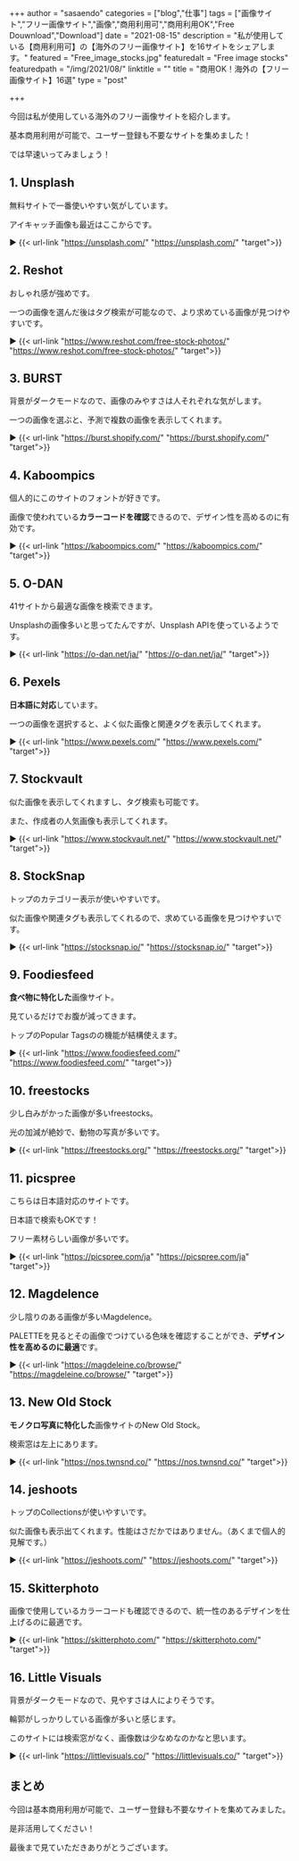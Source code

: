 +++
author = "sasaendo"
categories = ["blog","仕事"]
tags = ["画像サイト","フリー画像サイト","画像","商用利用可","商用利用OK","Free Douwnload","Download"]
date = "2021-08-15"
description = "私が使用している【商用利用可】の【海外のフリー画像サイト】を16サイトをシェアします。"
featured = "Free_image_stocks.jpg"
featuredalt = "Free image stocks"
featuredpath = "/img/2021/08/"
linktitle = ""
title = "商用OK！海外の【フリー画像サイト】16選"
type = "post"

+++

今回は私が使用している海外のフリー画像サイトを紹介します。

基本商用利用が可能で、ユーザー登録も不要なサイトを集めました！

では早速いってみましょう！

## 1. Unsplash

無料サイトで一番使いやすい気がしています。

アイキャッチ画像も最近はここからです。

▶ {{< url-link "https://unsplash.com/" "https://unsplash.com/" "target">}}


## 2. Reshot

おしゃれ感が強めです。

一つの画像を選んだ後はタグ検索が可能なので、より求めている画像が見つけやすいです。

▶ {{< url-link "https://www.reshot.com/free-stock-photos/" "https://www.reshot.com/free-stock-photos/" "target">}}


## 3. BURST

背景がダークモードなので、画像のみやすさは人それぞれな気がします。

一つの画像を選ぶと、予測で複数の画像を表示してくれます。

▶ {{< url-link "https://burst.shopify.com/" "https://burst.shopify.com/" "target">}}


## 4. Kaboompics

個人的にこのサイトのフォントが好きです。

画像で使われている**カラーコードを確認**できるので、デザイン性を高めるのに有効です。

▶ {{< url-link "https://kaboompics.com/" "https://kaboompics.com/" "target">}}


## 5. O-DAN

41サイトから最適な画像を検索できます。

Unsplashの画像多いと思ってたんですが、Unsplash APIを使っているようです。

▶ {{< url-link "https://o-dan.net/ja/" "https://o-dan.net/ja/" "target">}}


## 6. Pexels

**日本語に対応**しています。

一つの画像を選択すると、よく似た画像と関連タグを表示してくれます。

▶ {{< url-link "https://www.pexels.com/" "https://www.pexels.com/" "target">}}


## 7. Stockvault

似た画像を表示してくれますし、タグ検索も可能です。

また、作成者の人気画像も表示してくれます。

▶ {{< url-link "https://www.stockvault.net/" "https://www.stockvault.net/" "target">}}


## 8. StockSnap

トップのカテゴリー表示が使いやすいです。

似た画像や関連タグも表示してくれるので、求めている画像を見つけやすいです。

▶ {{< url-link "https://stocksnap.io/" "https://stocksnap.io/" "target">}}


## 9. Foodiesfeed

**食べ物に特化した**画像サイト。

見ているだけでお腹が減ってきます。

トップのPopular Tagsのの機能が結構使えます。

▶ {{< url-link "https://www.foodiesfeed.com/" "https://www.foodiesfeed.com/" "target">}}


## 10. freestocks

少し白みがかった画像が多いfreestocks。

光の加減が絶妙で、動物の写真が多いです。

▶ {{< url-link "https://freestocks.org/" "https://freestocks.org/" "target">}}


## 11. picspree

こちらは日本語対応のサイトです。

日本語で検索もOKです！

フリー素材らしい画像が多いです。

▶ {{< url-link "https://picspree.com/ja" "https://picspree.com/ja" "target">}}


## 12. Magdelence

少し陰りのある画像が多いMagdelence。

PALETTEを見るとその画像でつけている色味を確認することができ、**デザイン性を高めるのに最適**です。

▶ {{< url-link "https://magdeleine.co/browse/" "https://magdeleine.co/browse/" "target">}}


## 13. New Old Stock

**モノクロ写真に特化した**画像サイトのNew Old Stock。

検索窓は左上にあります。

▶ {{< url-link "https://nos.twnsnd.co/" "https://nos.twnsnd.co/" "target">}}


## 14. jeshoots

トップのCollectionsが使いやすいです。

似た画像も表示出てくれます。性能はさだかではありません。（あくまで個人的見解です。）

▶ {{< url-link "https://jeshoots.com/" "https://jeshoots.com/" "target">}}


## 15. Skitterphoto

画像で使用しているカラーコードも確認できるので、統一性のあるデザインを仕上げるのに最適です。

▶ {{< url-link "https://skitterphoto.com/" "https://skitterphoto.com/" "target">}}


## 16. Little Visuals

背景がダークモードなので、見やすさは人によりそうです。

輪郭がしっかりしている画像が多いと感じます。

このサイトには検索窓がなく、画像数は少なめなのかなと思います。

▶ {{< url-link "https://littlevisuals.co/" "https://littlevisuals.co/" "target">}}

## まとめ

今回は基本商用利用が可能で、ユーザー登録も不要なサイトを集めてみました。

是非活用してください！

最後まで見ていただきありがとうございます。